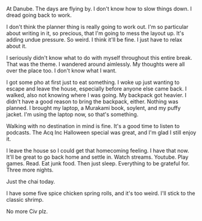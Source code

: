 At Danube. The days are flying by. I don't know how to slow things down. I dread going back to work.

I don't think the planner thing is really going to work out. I'm so particular about writing in it, so precious, that I'm going to mess the layout up. It's adding undue pressure. So weird. I think it'll be fine. I just have to relax about it.

I seriously didn't know what to do with myself throughout this entire break. That was the theme. I wandered around aimlessly. My thoughts were all over the place too. I don't know what I want.

I got some pho at first just to eat something. I woke up just wanting to escape and leave the house, especially before anyone else came back. I walked, also not knowing where I was going. My backpack got heavier. I didn't have a good reason to bring the backpack, either. Nothing was planned. I brought my laptop, a Murakami book, soylent, and my puffy jacket. I'm using the laptop now, so that's something.

Walking with no destination in mind is fine. It's a good time to listen to podcasts. The Acq Inc Halloween special was great, and I'm glad I still enjoy it.

I leave the house so I could get that homecoming feeling. I have that now. It'll be great to go back home and settle in. Watch streams. Youtube. Play games. Read. Eat junk food. Then just sleep. Everything to be grateful for. Three more nights.

Just the chai today.

I have some five spice chicken spring rolls, and it's too weird. I'll stick to the classic shrimp.

No more Civ plz.
